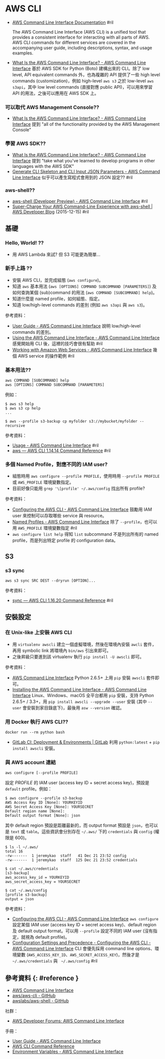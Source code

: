 # AWS CLI

  - [AWS Command Line Interface Documentation](https://docs.aws.amazon.com/cli/) #ril

    The AWS Command Line Interface (AWS CLI) is a unified tool that provides a consistent interface for interacting with all parts of AWS. AWS CLI commands for different services are covered in the accompanying user guide, including descriptions, syntax, and usage examples.

  - [What Is the AWS Command Line Interface? \- AWS Command Line Interface](http://docs.aws.amazon.com/cli/latest/userguide/cli-chap-welcome.html) 基於 AWS SDK for Python (Boto) 建構出來的 CLI。除了 low level, API equivalent commands 外，也為複雜的 API 提供了一些 high level commands (customization)，例如 high-level `aws s3` 之於 low-level `aws s3api`，其中 low level commands (直接對應 public API)，可以用來學習 API 的用法，之後可以應用在 AWS SDK 上。

### 可以取代 AWS Management Console??

  - [What Is the AWS Command Line Interface? \- AWS Command Line Interface](http://docs.aws.amazon.com/cli/latest/userguide/cli-chap-welcome.html) 提到 "all of the functionality provided by the AWS Management Console"

### 學習 AWS SDK??

  - [What Is the AWS Command Line Interface? \- AWS Command Line Interface](http://docs.aws.amazon.com/cli/latest/userguide/cli-chap-welcome.html) 提到 "take what you've learned to develop programs in other languages with the AWS SDK"
  - [Generate CLI Skeleton and CLI Input JSON Parameters \- AWS Command Line Interface](http://docs.aws.amazon.com/cli/latest/userguide/generate-cli-skeleton.html) 似乎可以產生寫程式會用到的 JSON 設定?? #ril

### aws-shell??

  - [aws-shell (Developer Preview) - AWS Command Line Interface](https://aws.amazon.com/cli/#aws-shell_(Developer_Preview)) #ril
  - [Super\-Charge Your AWS Command\-Line Experience with aws\-shell \| AWS Developer Blog](https://aws.amazon.com/blogs/developer/super-charge-your-aws-command-line-experience-with-aws-shell/) (2015-12-15) #ril

## 基礎

### Hello, World! ??

  - 用 AWS Lambda 來試? 但 S3 可能更為簡單...

### 新手上路 ??

  - 安裝 AWS CLI，並完成組態 (`aws configure`)。
  - 知道 `aws` 基本用法 (`aws [OPTIONS] COMMAND SUBCOMMAND [PARAMETERS]`) 及如何查詢某個 (sub)command 的用法 (`aws COMMAND [SUBCOMMAND] help`)。
  - 知道什麼是 named profile，如何組態、指定。
  - 知道 low/high-level commands 的差別 (例如 `aws s3api` 與 `aws s3`)。

參考資料：

  - [User Guide - AWS Command Line Interface](http://docs.aws.amazon.com/cli/latest/userguide/cli-chap-welcome.html) 說明 low/high-level commands 的差別。
  - [Using the AWS Command Line Interface \- AWS Command Line Interface](http://docs.aws.amazon.com/cli/latest/userguide/cli-chap-using.html) 感覺開始用 CLI 後，這裡的技巧會很有幫助 #ril
  - [Working with Amazon Web Services \- AWS Command Line Interface](http://docs.aws.amazon.com/cli/latest/userguide/chap-working-with-services.html) 幾個 AWS service 的操作範例 #ril

### 基本用法??

```
aws COMMAND [SUBCOMMAND] help
aws [OPTIONS] COMMAND SUBCOMMAND [PARAMETERS]
```

例如：

```
$ aws s3 help
$ aws s3 cp help
...

$ aws --profile s3-backup cp myfolder s3://mybucket/myfolder --recursive
```

參考資料：

  - [Usage - AWS Command Line Interface](https://aws.amazon.com/cli/#Usage) #ril
  - [aws — AWS CLI 1\.14\.14 Command Reference](http://docs.aws.amazon.com/cli/latest/reference/) #ril

### 多個 Named Profile，對應不同的 IAM user?

  - 組態時用 `aws configure --profile PROFILE`，使用時用 `--profile PROFILE` 或 `AWS_PROFILE` 環境變數指定。
  - 目前好像只能用 `grep '\[profile' ~/.aws/config` 找出所有 profile?

參考資料：

  - [Configuring the AWS CLI \- AWS Command Line Interface](http://docs.aws.amazon.com/cli/latest/userguide/cli-chap-getting-started.html) 鼓勵用 IAM user 來控制可以存取哪些 service 與 resource。
  - [Named Profiles \- AWS Command Line Interface](http://docs.aws.amazon.com/cli/latest/userguide/cli-multiple-profiles.html) 除了 `--profile`，也可以用 `AWS_PROFILE` 環境變數指定 #ril
  - `aws configure list help` 得知 `list` subcommand 不是列出所有的 named profile，而是列出特定 profile 的 configuration data。

## S3

### s3 sync

```
aws s3 sync SRC DEST --dryrun [OPTION]...
```

參考資料：

  - [sync — AWS CLI 1\.16\.20 Command Reference](https://docs.aws.amazon.com/cli/latest/reference/s3/sync.html) #ril

## 安裝設定

### 在 Unix-like 上安裝 AWS CLI

  - 用 `virtualenv awscli` 建立一個虛擬環境，然後在環境內安裝 `awcli` 套件，再用 symbolic link 將環境內 `bin/aws` 引出來即可。
  - 之後昇級只要進到該 virtualenv 執行 `pip install -U awscli` 即可。

參考資料：

  - [AWS Command Line Interface](https://aws.amazon.com/cli/) Python 2.6.5+ 上用 `pip` 安裝 `awscli` 套件即可。
  - [Installing the AWS Command Line Interface \- AWS Command Line Interface](http://docs.aws.amazon.com/cli/latest/userguide/installing.html) Linux、Windows、macOS 全平台都用 `pip` 安裝，支持 Python 2.6.5+ / 3.3+，用 `pip install awscli --upgrade --user` 安裝 (其中 `--user` 會安裝到家目錄底下)，最後用 `asw --version` 確認。

### 用 Docker 執行 AWS CLI??

```
docker run --rm python bash

```

  - [GitLab CI: Deployment & Environments \| GitLab](https://about.gitlab.com/2016/08/26/ci-deployment-and-environments/) 利用 `python:latest` + `pip install awscli` 安裝。

### 與 AWS account 連結

```
aws configure [--profile PROFILE]
```

設定 _PROFILE_ 的 IAM user (access key ID + secret access key)，預設是 `default` profile。例如：

```
$ aws configure --profile s3-backup
AWS Access Key ID [None]: YOURKEYID
AWS Secret Access Key [None]: YOURSECRET
Default region name [None]:
Default output format [None]: json
```

其中 default region 預設是距離最新的，而 output format 預設是 `json`，也可以是 `text` 或 `table`。這些資訊會分別存在 `~/.aws/` 下的 `credentials` 與 `config` (權限是 600)。

```
$ ls -l ~/.aws/
total 16
-rw-------  1 jeremykao  staff   41 Dec 21 23:52 config
-rw-------  1 jeremykao  staff  125 Dec 21 23:52 credentials

$ cat ~/.aws/credentials
[s3-backup]
aws_access_key_id = YOURKEYID
aws_secret_access_key = YOURSECRET

$ cat ~/.aws/config
[profile s3-backup]
output = json
```

參考資料：

  - [Configuring the AWS CLI \- AWS Command Line Interface](http://docs.aws.amazon.com/cli/latest/userguide/cli-chap-getting-started.html) `aws configure` 設定某個 IAM user (access key ID + secret access key)、default region 及 default output format。可以用 `--profile` 設定不同的 IAM user (沒有指定，就視為 default profile)。
  - [Configuration Settings and Precedence - Configuring the AWS CLI \- AWS Command Line Interface](http://docs.aws.amazon.com/cli/latest/userguide/cli-chap-getting-started.html#config-settings-and-precedence) CLI 會優先採用 command line options、環境變數 (`AWS_ACCESS_KEY_ID`、`AWS_SECRET_ACCESS_KEY`)，然後才是 `~/.aws/credentials` 與 ` ~/.aws/config` #ril

## 參考資料 {: #reference }

  - [AWS Command Line Interface](https://aws.amazon.com/cli/)
  - [aws/aws-cli - GitHub](https://github.com/aws/aws-cli)
  - [awslabs/aws-shell - GitHub](https://github.com/awslabs/aws-shell)

社群：

  - [AWS Developer Forums: AWS Command Line Interface](https://forums.aws.amazon.com/forum.jspa?forumID=150)

手冊：

  - [User Guide - AWS Command Line Interface](http://docs.aws.amazon.com/cli/latest/userguide/cli-chap-welcome.html)
  - [AWS CLI Command Reference](http://docs.aws.amazon.com/cli/latest/reference/)
  - [Environment Variables - AWS Command Line Interface](http://docs.aws.amazon.com/cli/latest/userguide/cli-environment.html)

